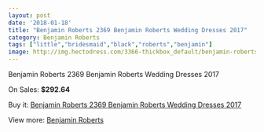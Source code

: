 ```yaml
---
layout: post
date: '2018-01-18'
title: "Benjamin Roberts 2369 Benjamin Roberts Wedding Dresses 2017"
category: Benjamin Roberts
tags: ["little","bridesmaid","black","roberts","benjamin"]
image: http://img.hectodress.com/3366-thickbox_default/benjamin-roberts-2369-benjamin-roberts-wedding-dresses-2013.jpg
---
```

Benjamin Roberts 2369 Benjamin Roberts Wedding Dresses 2017

On Sales: **$292.64**
<a href="https://www.hectodress.com/benjamin-roberts/1771-benjamin-roberts-2369-benjamin-roberts-wedding-dresses-2013.html"><amp-img layout="responsive" width="600" height="600" src="//img.hectodress.com/3366-thickbox_default/benjamin-roberts-2369-benjamin-roberts-wedding-dresses-2013.jpg" alt="Benjamin Roberts 2369 Benjamin Roberts Wedding Dresses 2017 0" /></a>
<a href="https://www.hectodress.com/benjamin-roberts/1771-benjamin-roberts-2369-benjamin-roberts-wedding-dresses-2013.html"><amp-img layout="responsive" width="600" height="600" src="//img.hectodress.com/3367-thickbox_default/benjamin-roberts-2369-benjamin-roberts-wedding-dresses-2013.jpg" alt="Benjamin Roberts 2369 Benjamin Roberts Wedding Dresses 2017 1" /></a>

Buy it: [Benjamin Roberts 2369 Benjamin Roberts Wedding Dresses 2017](https://www.hectodress.com/benjamin-roberts/1771-benjamin-roberts-2369-benjamin-roberts-wedding-dresses-2013.html "Benjamin Roberts 2369 Benjamin Roberts Wedding Dresses 2017")

View more: [Benjamin Roberts](https://www.hectodress.com/26-benjamin-roberts "Benjamin Roberts")